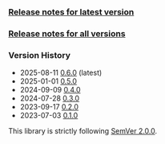 ### [Release notes for latest version](latest.md)

### [Release notes for all versions](full.md)

### Version History

* 2025-08-11 [0.6.0](0.6.0.md) (latest)
* 2025-01-01 [0.5.0](0.5.0.md)
* 2024-09-09 [0.4.0](0.4.0.md)
* 2024-07-28 [0.3.0](0.3.0.md)
* 2023-09-17 [0.2.0](0.2.0.md)
* 2023-07-03 [0.1.0](0.1.0.md)


This library is strictly following [SemVer 2.0.0](https://semver.org/spec/v2.0.0.html).